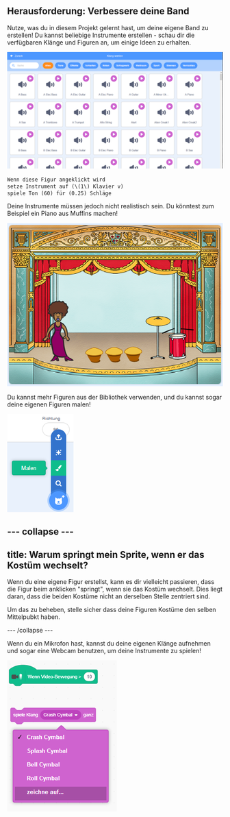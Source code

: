 ## Herausforderung: Verbessere deine Band

Nutze, was du in diesem Projekt gelernt hast, um deine eigene Band zu erstellen! Du kannst beliebige Instrumente erstellen - schau dir die verfügbaren Klänge und Figuren an, um einige Ideen zu erhalten.

![screenshot](images/band-ideas-sounds.png)

```blocks3
Wenn diese Figur angeklickt wird
setze Instrument auf (\(1\) Klavier v)
spiele Ton (60) für (0.25) Schläge
```

Deine Instrumente müssen jedoch nicht realistisch sein. Du könntest zum Beispiel ein Piano aus Muffins machen!

![screenshot](images/band-piano.png)

Du kannst mehr Figuren aus der Bibliothek verwenden, und du kannst sogar deine eigenen Figuren malen!

![Screenshot](images/band-draw.png)

--- collapse ---
---
title: Warum springt mein Sprite, wenn er das Kostüm wechselt?
---

Wenn du eine eigene Figur erstellst, kann es dir vielleicht passieren, dass die Figur beim anklicken "springt", wenn sie das Kostüm wechselt. Dies liegt daran, dass die beiden Kostüme nicht an derselben Stelle zentriert sind.

Um das zu beheben, stelle sicher dass deine Figuren Kostüme den selben Mittelpubkt haben.

--- /collapse ---

Wenn du ein Mikrofon hast, kannst du deine eigenen Klänge aufnehmen und sogar eine Webcam benutzen, um deine Instrumente zu spielen!

![Screenshot](images/band-io.png)